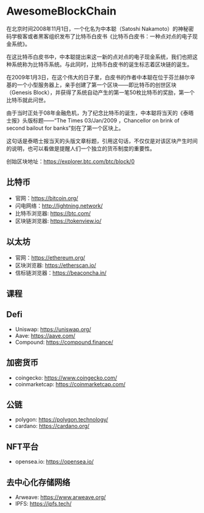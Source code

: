 # AwesomeBlockChain

在北京时间2008年11月1日，一个化名为中本聪（Satoshi Nakamoto）的神秘密码学极客或者黑客组织发布了比特币白皮书《比特币白皮书：一种点对点的电子现金系统》。

在这比特币白皮书中，中本聪提出来这一新的点对点的电子现金系统，我们也把这种系统称为比特币系统。与此同时，比特币白皮书的诞生标志着区块链的诞生。

在2009年1月3日，在这个伟大的日子里，白皮书的作者中本聪在位于芬兰赫尔辛基的一个小型服务器上，亲手创建了第一个区块——即比特币的创世区块（Genesis Block），并获得了系统自动产生的第一笔50枚比特币的奖励，第一个比特币就此问世。

由于当时正处于08年金融危机，为了纪念比特币的诞生，中本聪将当天的《泰晤士报》头版标题——“The Times 03/Jan/2009 ，Chancellor on brink of second bailout for banks”刻在了第一个区块上。

这句话是泰晤士报当天的头版文章标题，引用这句话，不仅仅是对该区块产生时间的说明，也可以看做是提醒人们一个独立的货币制度的重要性。

创始区块地址：<https://explorer.btc.com/btc/block/0>

## 比特币

- 官网：<https://bitcoin.org/>
- 闪电网络：<http://lightning.network/>
- 比特币浏览器: <https://btc.com/>
- 区块链浏览器: <https://tokenview.io/>

## 以太坊

- 官网：<https://ethereum.org/>
- 区块浏览器: <https://etherscan.io/>
- 信标链浏览器：<https://beaconcha.in/>

## 课程

## Defi

- Uniswap: <https://uniswap.org/>
- Aave: <https://aave.com/>
- Compound: <https://compound.finance/>

## 加密货币

- coingecko: <https://www.coingecko.com/>
- coinmarketcap: <https://coinmarketcap.com/>

## 公链

- polygon: <https://polygon.technology/>
- cardano: <https://cardano.org/>

## NFT平台

- opensea.io: <https://opensea.io/>

## 去中心化存储网络

- Arweave: <https://www.arweave.org/>
- IPFS: <https://ipfs.tech/>
